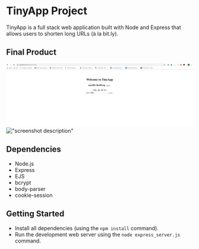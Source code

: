 # TinyApp Project

TinyApp is a full stack web application built with Node and Express that allows users to shorten long URLs (à la bit.ly).

## Final Product
!["screenshot of edit page"](https://github.com/XiaoyongXu/TinyApp/blob/master/docs/edit-page.png?raw=true)
![&quot;screenshot description&quot;](#)

## Dependencies

- Node.js
- Express
- EJS
- bcrypt
- body-parser
- cookie-session

## Getting Started

- Install all dependencies (using the `npm install` command).
- Run the development web server using the `node express_server.js` command.
